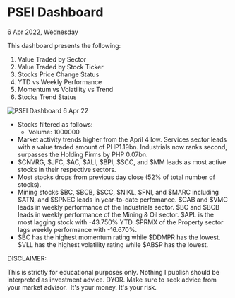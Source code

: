 # PSEI Dashboard
6 Apr 2022, Wednesday

This dashboard presents the following:
1. Value Traded by Sector
2. Value Traded by Stock Ticker
3. Stocks Price Change Status
4. YTD vs Weekly Performance
5. Momentum vs Volatility vs Trend
6. Stocks Trend Status

![PSEI Dashboard 6 Apr 22](https://user-images.githubusercontent.com/103119533/162145899-6eff1086-00da-4b98-9946-90be769a0ef9.PNG)

- Stocks filtered as follows:
  - Volume: 1000000
- Market activity trends higher from the April 4 low. Services sector leads with a value traded amount of PHP1.19bn. Industrials now ranks second, surpasses the Holding Firms by PHP 0.07bn.
- $CNVRG, $JFC, $AC, $ALI, $BPI, $SCC, and $MM leads as most active stocks in their respective sectors.
- Most stocks drops from previous day close (52% of total number of stocks). 
- Mining stocks $BC, $BCB, $SCC, $NIKL, $FNI, and $MARC including $ATN, and $SPNEC leads in year-to-date perfomance. $CAB and $VMC leads in weekly performance of the Industrials sector. $BC and $BCB leads in weekly performance of the Mining & Oil sector. $APL is the most lagging stock with -43.750% YTD. $PRMX of the Property sector lags weekly performance with -16.670%.
- $BC has the highest momentum rating while $DDMPR has the lowest. $VLL has the highest volatility rating while $ABSP has the lowest. 

DISCLAIMER:

This is strictly for educational purposes only. Nothing I publish should be interpreted as investment advice. DYOR. Make sure to seek advice from your market advisor.  It's your money. It's your risk.
